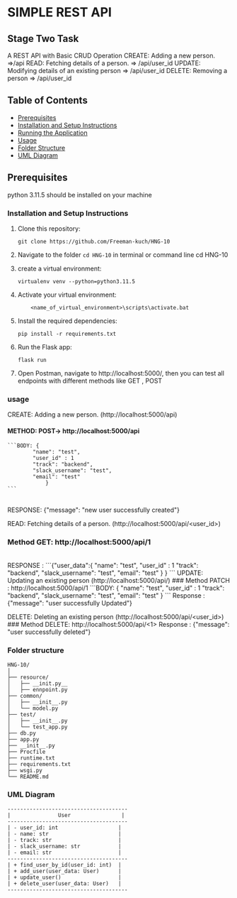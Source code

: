 # SIMPLE REST API

## Stage Two Task
A REST API with Basic CRUD Operation
CREATE: Adding a new person.  =>/api
READ: Fetching details of a person.  => /api/user_id
UPDATE: Modifying details of an existing person => /api/user_id
DELETE: Removing a person => /api/user_id
## Table of Contents

- [Prerequisites](#prerequisites)
- [Installation and Setup Instructions](#installation-and-setup-instructions)
- [Running the Application](#running-the-application)
- [Usage](#usage)
- [Folder Structure](#folder-structure)
- [UML Diagram](#UML-Diagram)

## Prerequisites
python 3.11.5 should be installed on your machine


### Installation and Setup Instructions

1. Clone this repository:

   ```shell
   git clone https://github.com/Freeman-kuch/HNG-10
   ```

2. Navigate to the folder `cd HNG-10` in terminal or command line
   cd HNG-10

3. create a virtual environment:

    ```shell
    virtualenv venv --python=python3.11.5
    ```

4. Activate your virtual environment:

    ```shell
        <name_of_virtual_environment>\scripts\activate.bat
    ```

5. Install the required dependencies:

    ```shell
    pip install -r requirements.txt
    ```

6. Run the Flask app:
    ```shell
    flask run
    ```

7. Open Postman, navigate to http://localhost:5000/, then you can test all endpoints with different methods like GET , POST

### usage
CREATE: Adding a new person.  (http://localhost:5000/api)
#### METHOD: POST-> http://localhost:5000/api
    ```BODY: {
            "name": "test",
            "user_id" : 1
            "track": "backend",
            "slack_username": "test",
            "email": "test"
                }
    ```
<br>
RESPONSE:  {"message": "new user successfully created"}
<br>

READ: Fetching details of a person. (http://localhost:5000/api/<user_id>)
### Method GET: http://localhost:5000/api/1
<br>
RESPONSE :    
```{"user_data":{    
            "name": "test",
            "user_id" : 1
            "track": "backend",
            "slack_username": "test",
            "email": "test"
                }
        }
```
UPDATE: Updating an existing person  (http://localhost:5000/api/<user_id>)
### Method PATCH : http://localhost:5000/api/1
        ```BODY: {
            "name": "test",
            "user_id" : 1
            "track": "backend",
            "slack_username": "test",
            "email": "test"
                }
        ```
    Response : {"message": "user successfully Updated"}

DELETE: Deleting an existing person   (http://localhost:5000/api/<user_id>)
    ### Method DELETE: http://localhost:5000/api/<1>
        Response : {"message": "user successfully deleted"}

### Folder structure
```
HNG-10/
│
├── resource/
│   ├── __init.py__
│   ├── ennpoint.py
├── common/
│   ├── __init__.py
│   └── model.py
├── test/
│   ├── __init__.py
│   └── test_app.py
├── db.py
├── app.py
├── __init__.py
├── Procfile
├── runtime.txt
├── requirements.txt
├── wsgi.py
└── README.md
```

### UML Diagram
```
--------------------------------------
|               User                |
--------------------------------------
| - user_id: int                   |
| - name: str                      |
| - track: str                     |
| - slack_username: str            |
| - email: str                     |
--------------------------------------
| + find_user_by_id(user_id: int)  |
| + add_user(user_data: User)      |
| + update_user()                  |
| + delete_user(user_data: User)   |
--------------------------------------
```
